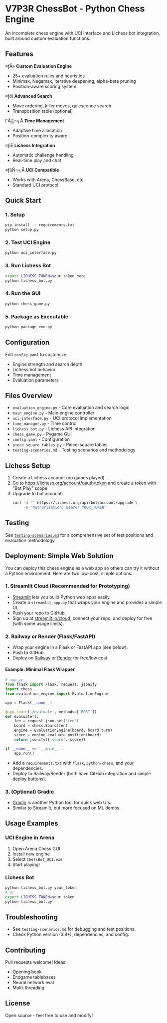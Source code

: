 ﻿# V7P3R ChessBot - Python Chess Engine

An incomplete chess engine with UCI interface and Lichess bot integration, built around custom evaluation functions.

## Features

≡ƒÄ» **Custom Evaluation Engine**
- 25+ evaluation rules and heuristics
- Minimax, Negamax, iterative deepening, alpha-beta pruning
- Position-aware scoring system

≡ƒöì **Advanced Search**
- Move ordering, killer moves, quiescence search
- Transposition table (optional)

ΓÅ▒∩╕Å **Time Management**
- Adaptive time allocation
- Position-complexity aware

≡ƒîÉ **Lichess Integration**
- Automatic challenge handling
- Real-time play and chat

≡ƒûÑ∩╕Å **UCI Compatible**
- Works with Arena, ChessBase, etc.
- Standard UCI protocol

## Quick Start

### 1. Setup
```bash
pip install -r requirements.txt
python setup.py
```

### 2. Test UCI Engine
```bash
python uci_interface.py
```

### 3. Run Lichess Bot
```bash
export LICHESS_TOKEN=your_token_here
python lichess_bot.py
```

### 4. Run the GUI
```bash
python chess_game.py
```

### 5. Package as Executable
```bash
python package_exe.py
```

## Configuration

Edit `config.yaml` to customize:
- Engine strength and search depth
- Lichess bot behavior
- Time management
- Evaluation parameters

## Files Overview

- `evaluation_engine.py` - Core evaluation and search logic
- `main_engine.py` - Main engine controller
- `uci_interface.py` - UCI protocol implementation
- `time_manager.py` - Time control
- `lichess_bot.py` - Lichess API integration
- `chess_game.py` - Pygame GUI
- `config.yaml` - Configuration
- `piece_square_tables.py` - Piece-square tables
- `testing-scenarios.md` - Testing scenarios and methodology

## Lichess Setup

1. Create a Lichess account (no games played)
2. Go to https://lichess.org/account/oauth/token and create a token with "Bot Play" scope
3. Upgrade to bot account:
   ```bash
   curl -d "" https://lichess.org/api/bot/account/upgrade \
        -H "Authorization: Bearer YOUR_TOKEN"
   ```

## Testing

See [`testing-scenarios.md`](./testing-scenarios.md) for a comprehensive set of test positions and evaluation methodology.

## Deployment: Simple Web Solution

You can deploy this chess engine as a web app so others can try it without a Python environment. Here are two low-cost, simple options:

### 1. Streamlit Cloud (Recommended for Prototyping)

- [Streamlit](https://streamlit.io/) lets you build Python web apps easily.
- Create a `streamlit_app.py` that wraps your engine and provides a simple UI.
- Push your repo to GitHub.
- Sign up at [streamlit.io/cloud](https://streamlit.io/cloud), connect your repo, and deploy for free (with some usage limits).

### 2. Railway or Render (Flask/FastAPI)

- Wrap your engine in a Flask or FastAPI app (see below).
- Push to GitHub.
- Deploy on [Railway](https://railway.app/) or [Render](https://render.com/) for free/low cost.

#### Example: Minimal Flask Wrapper

```python
# app.py
from flask import Flask, request, jsonify
import chess
from evaluation_engine import EvaluationEngine

app = Flask(__name__)

@app.route('/evaluate', methods=['POST'])
def evaluate():
    fen = request.json.get('fen')
    board = chess.Board(fen)
    engine = EvaluationEngine(board, board.turn)
    score = engine.evaluate_position(board)
    return jsonify({'score': score})

if __name__ == '__main__':
    app.run()
```

- Add a `requirements.txt` with `flask`, `python-chess`, and your dependencies.
- Deploy to Railway/Render (both have GitHub integration and simple deploy buttons).

### 3. (Optional) Gradio

- [Gradio](https://gradio.app/) is another Python tool for quick web UIs.
- Similar to Streamlit, but more focused on ML demos.

## Usage Examples

### UCI Engine in Arena
1. Open Arena Chess GUI
2. Install new engine
3. Select `ChessBot_UCI.exe`
4. Start playing!

### Lichess Bot
```bash
python lichess_bot.py your_token
# or
export LICHESS_TOKEN=your_token
python lichess_bot.py
```

## Troubleshooting

- See `testing-scenarios.md` for debugging and test positions.
- Check Python version (3.8+), dependencies, and config.

## Contributing

Pull requests welcome! Ideas:
- Opening book
- Endgame tablebases
- Neural network eval
- Multi-threading

## License

Open source - feel free to use and modify!
